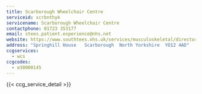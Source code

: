 ```yaml
---
title: Scarborough Wheelchair Centre
serviceid: scrbnthyk
servicename: Scarborough Wheelchair Centre
contactphone: 01723 353177
email: stees.patient.experience@nhs.net
website: https://www.southtees.nhs.uk/services/musculoskeletal/directory/north-yorkshire-msk-services/
address: "Springhill House   Scarborough  North Yorkshire  YO12 4AD"
ccgservices:
  - wcs
ccgcodes:
  - e38000145
---
```


{{< ccg_service_detail >}}
